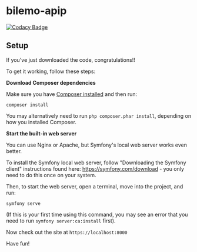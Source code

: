 # bilemo-apip

[![Codacy Badge](https://api.codacy.com/project/badge/Grade/ea353f99b6244646a632b442ee754386)](https://app.codacy.com/manual/btolan-karudev/bilemo-apip?utm_source=github.com&utm_medium=referral&utm_content=btolan-karudev/bilemo-apip&utm_campaign=Badge_Grade_Dashboard)


## Setup

If you've just downloaded the code, congratulations!!

To get it working, follow these steps:

**Download Composer dependencies**

Make sure you have [Composer installed](https://getcomposer.org/download/)
and then run:

```
composer install
```

You may alternatively need to run `php composer.phar install`, depending
on how you installed Composer.

**Start the built-in web server**

You can use Nginx or Apache, but Symfony's local web server
works even better.

To install the Symfony local web server, follow
"Downloading the Symfony client" instructions found
here: https://symfony.com/download - you only need to do this
once on your system.

Then, to start the web server, open a terminal, move into the
project, and run:

```
symfony serve
```

(If this is your first time using this command, you may see an
error that you need to run `symfony server:ca:install` first).

Now check out the site at `https://localhost:8000`

Have fun!
